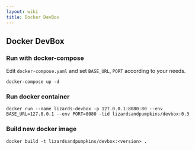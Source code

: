 ```yaml
---
layout: wiki
title: Docker DevBox
---
```

## Docker DevBox

### Run with docker-compose
Edit `docker-compose.yaml` and set `BASE_URL`, `PORT` according to your needs.

```
docker-compose up -d
```

### Run docker container

```
docker run --name lizards-devbox -p 127.0.0.1:8080:80 --env BASE_URL=127.0.0.1 --env PORT=8080 -tid lizardsandpumpkins/devbox:0.3
```

### Build new docker image

```
docker build -t lizardsandpumpkins/devbox:<version> .
```
